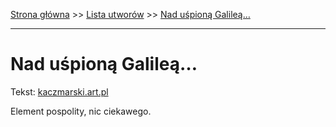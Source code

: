 [Strona główna](../index.md) >> [Lista utworów](../list.md) >> [Nad uśpioną Galileą…](340.md)

---

# Nad uśpioną Galileą…

Tekst: [kaczmarski.art.pl](https://www.kaczmarski.art.pl/tworczosc/wiersze/nad-uspiona-galilea/)

Element pospolity, nic ciekawego.